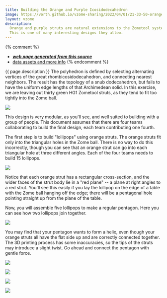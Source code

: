 ```yaml
---
title: Building the Orange and Purple Icosidodecahedron
image: https://vorth.github.io/vzome-sharing/2022/04/01/21-33-50-orange-purple-snub-complete/orange-purple-snub-complete.png
layout: vzome
description:
  Orange and purple struts are natural extensions to the Zometool system.
  This is one of many interesting designs they allow.
---
```


{% comment %}
 - [***web page generated from this source***](https://vorth.github.io/vzome-sharing/g4g/14/table.html)
 - [data assets and more info](https://github.com/vorth/vzome-sharing/tree/main/2022/04/01/21-33-50-orange-purple-snub-complete/)
{% endcomment %}

{{ page.description }}
The polyhedron is defined by selecting alternating vertices of the great rhombicosidodecahedron,
and connecting nearest neighbors.
The result has the topology of a snub dodecahedron, but fails to have the
uniform edge lengths of that Archimedean solid.
In this exercise, we are leaving out thirty green HG1 Zometool struts,
as they tend to fit too tightly into the Zome ball.

<vzome-viewer style="width: 100%; height: 65vh;"
       src="https://vorth.github.io/vzome-sharing/2022/04/02/09-39-48-orange-purple-snub-complete/orange-purple-snub-complete.vZome" >
  <img src="https://vorth.github.io/vzome-sharing/2022/04/02/09-39-48-orange-purple-snub-complete/orange-purple-snub-complete.png" />
</vzome-viewer>

This design is very modular, as you'll see, and well suited to building with a group of people.
This document assumes that there are four teams collaborating to build the final design,
each team contributing one fourth.

The first step is to build "lollipops" using orange struts.
The orange struts fit only into the triangular holes in the Zome ball.
There is no way to do this incorrectly, though you can see that an orange strut
can go into each triangular hole at three different angles.
Each of the four teams needs to build 15 lollipops.

<vzome-viewer style="width: 100%; height: 65vh;"
       src="https://vorth.github.io/vzome-sharing/2022/04/02/09-49-01-orange-purple-snub-lollipop/orange-purple-snub-lollipop.vZome" >
  <img src="https://vorth.github.io/vzome-sharing/2022/04/02/09-49-01-orange-purple-snub-lollipop/orange-purple-snub-lollipop.png" />
</vzome-viewer>

Notice that each orange strut has a rectangular cross-section,
and the wider faces of the strut body lie in a "red plane" --
a plane at right angles to a red strut.
You'll see this easily if you lay the lollipop on the edge of a table
with the Zome ball hanging off the edge;
there will be a pentagonal hole pointing straight up from the
plane of the table.

Now, you will assemble five lollipops to make a regular pentagon.
Here you can see how two lollipops join together.

<vzome-viewer style="width: 100%; height: 65vh;"
       src="https://vorth.github.io/vzome-sharing/2022/04/02/09-47-36-orange-purple-snub-2-lollipops/orange-purple-snub-2-lollipops.vZome" >
  <img src="https://vorth.github.io/vzome-sharing/2022/04/02/09-47-36-orange-purple-snub-2-lollipops/orange-purple-snub-2-lollipops.png" />
</vzome-viewer>

You may find that your pentagon wants to form a helix,
even though your orange struts all have the flat side up
and are correctly connected together.
The 3D printing process has some inaccuracies, so the tips
of the struts may introduce a slight twist.
Go ahead and connect the pentagon with gentle force.

<vzome-viewer style="width: 100%; height: 65vh;"
       src="https://vorth.github.io/vzome-sharing/2022/04/02/09-45-57-orange-purple-snub-add-purple/orange-purple-snub-add-purple.vZome" >
  <img src="https://vorth.github.io/vzome-sharing/2022/04/02/09-45-57-orange-purple-snub-add-purple/orange-purple-snub-add-purple.png" />
</vzome-viewer>

<vzome-viewer style="width: 100%; height: 65vh;"
       src="https://vorth.github.io/vzome-sharing/2022/04/02/09-43-31-orange-purple-snub-pentagon/orange-purple-snub-pentagon.vZome" >
  <img src="https://vorth.github.io/vzome-sharing/2022/04/02/09-43-31-orange-purple-snub-pentagon/orange-purple-snub-pentagon.png" />
</vzome-viewer>

<vzome-viewer style="width: 100%; height: 65vh;"
       src="https://vorth.github.io/vzome-sharing/2022/04/02/09-42-38-orange-purple-snub-3-pents/orange-purple-snub-3-pents.vZome" >
  <img src="https://vorth.github.io/vzome-sharing/2022/04/02/09-42-38-orange-purple-snub-3-pents/orange-purple-snub-3-pents.png" />
</vzome-viewer>

<vzome-viewer style="width: 100%; height: 65vh;"
       src="https://vorth.github.io/vzome-sharing/2022/04/02/09-41-14-orange-purple-snub-2-triplets/orange-purple-snub-2-triplets.vZome" >
  <img src="https://vorth.github.io/vzome-sharing/2022/04/02/09-41-14-orange-purple-snub-2-triplets/orange-purple-snub-2-triplets.png" />
</vzome-viewer>
